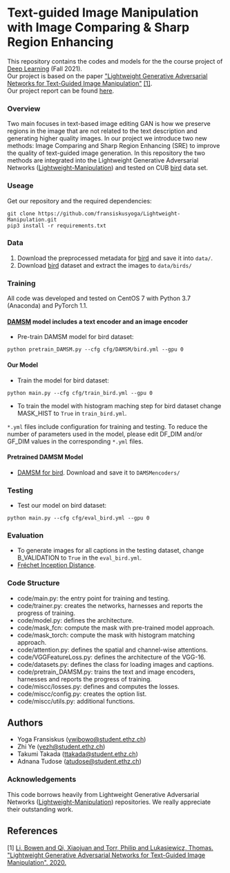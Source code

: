# Text-guided Image Manipulation with Image Comparing \& Sharp Region Enhancing
This repository contains the codes and models for the the course project of [Deep Learning](http://http://www.da.inf.ethz.ch/teaching/2021/DeepLearning) (Fall 2021).\
Our project is based on the paper ["Lightweight Generative Adversarial Networks for Text-Guided Image Manipulation"](https://proceedings.neurips.cc/paper/2020/file/fae0b27c451c728867a567e8c1bb4e53-Paper.pdf) [[1]](#1).\
Our project report can be found [here](project_report.pdf).

### Overview
Two main focuses in text-based image editing GAN is how we preserve regions in the image that are not related to the text description and generating higher quality images. In our project we introduce two new methods: Image Comparing and Sharp Region Enhancing (SRE) to improve the quality of text-guided image generation. In this repository the two methods are integrated into the Lightweight Generative Adversarial Networks ([Lightweight-Manipulation](https://github.com/mrlibw/Lightweight-Manipulation)) and tested on CUB [bird](http://www.vision.caltech.edu/visipedia/CUB-200-2011.html) data set.

### Useage
Get our repository and the required dependencies:
```
git clone https://github.com/fransiskusyoga/Lightweight-Manipulation.git
pip3 install -r requirements.txt
```

### Data

1. Download the preprocessed metadata for [bird](https://drive.google.com/file/d/1R01J63Vqzg5463ycIyK_MHI4jXMFCihx/view) and save it into `data/`.
2. Download [bird](http://www.vision.caltech.edu/visipedia/CUB-200-2011.html) dataset and extract the images to `data/birds/`

### Training
All code was developed and tested on CentOS 7 with Python 3.7 (Anaconda) and PyTorch 1.1.

#### [DAMSM](https://github.com/taoxugit/AttnGAN) model includes a text encoder and an image encoder
- Pre-train DAMSM model for bird dataset:
```
python pretrain_DAMSM.py --cfg cfg/DAMSM/bird.yml --gpu 0
```

#### Our Model
- Train the model for bird dataset:
```
python main.py --cfg cfg/train_bird.yml --gpu 0
```
- To train the model with histogram maching step for bird dataset change MASK_HIST to `True` in `train_bird.yml`.

`*.yml` files include configuration for training and testing. To reduce the number of parameters used in the model, please edit DF_DIM and/or GF_DIM values in the corresponding `*.yml` files.

#### Pretrained DAMSM Model
- [DAMSM for bird](https://drive.google.com/file/d/1n-qKR7K4V-4oVC1GaGeIHLTQfIzPsTsE/view?usp=sharing). Download and save it to `DAMSMencoders/`

### Testing
- Test our model on bird dataset:
```
python main.py --cfg cfg/eval_bird.yml --gpu 0
```
### Evaluation

- To generate images for all captions in the testing dataset, change B_VALIDATION to `True` in the `eval_bird.yml`. 
- [Fréchet Inception Distance](https://github.com/mseitzer/pytorch-fid).

### Code Structure
- code/main.py: the entry point for training and testing.
- code/trainer.py: creates the networks, harnesses and reports the progress of training.
- code/model.py: defines the architecture.
- code/mask_fcn: compute the mask with pre-trained model approach.
- code/mask_torch: compute the mask with histogram matching approach.
- code/attention.py: defines the spatial and channel-wise attentions.
- code/VGGFeatureLoss.py: defines the architecture of the VGG-16.
- code/datasets.py: defines the class for loading images and captions.
- code/pretrain_DAMSM.py: trains the text and image encoders, harnesses and reports the progress of training. 
- code/miscc/losses.py: defines and computes the losses.
- code/miscc/config.py: creates the option list.
- code/miscc/utils.py: additional functions.

## Authors
- Yoga Fransiskus (ywibowo@student.ethz.ch)
- Zhi Ye (yezh@student.ethz.ch)
- Takumi Takada (ttakada@student.ethz.ch)
- Adnana Tudose (atudose@student.ethz.ch)

### Acknowledgements
This code borrows heavily from Lightweight Generative Adversarial Networks ([Lightweight-Manipulation](https://github.com/mrlibw/Lightweight-Manipulation)) repositories. We really appreciate their outstanding work.

## References
<a id="1">[1]</a> [Li, Bowen and Qi, Xiaojuan and Torr, Philip and Lukasiewicz, Thomas. "Lightweight Generative Adversarial Networks for Text-Guided Image Manipulation". 2020.](https://proceedings.neurips.cc/paper/2020/file/fae0b27c451c728867a567e8c1bb4e53-Paper.pdf)
